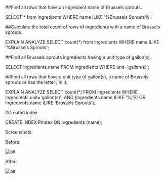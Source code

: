 
##Find all rows that have an ingredient name of Brussels sprouts.

SELECT * from ingredients WHERE name ILIKE '%Brussels Sprouts%';

##Calculate the total count of rows of ingredients with a name of Brussels sprouts.

EXPLAIN ANALYZE SELECT count(*) from ingredients WHERE name ILIKE '%Brussels Sprouts';

##Find all Brussels sprouts ingredients having a unit type of gallon(s).

SELECT ingredients.name FROM ingredients WHERE unit='gallon(s)';

##Find all rows that have a unit type of gallon(s), a name of Brussels sprouts or has the letter j in it.

EXPLAIN ANALYZE SELECT count(*) FROM ingredients WHERE ingredients.unit='gallon(s)'; AND (ingredients.name ILIKE '%j%' OR ingredients.name ILIKE 'Brussels Sprouts');

#Created index

CREATE INDEX PIndex ON ingredients (name);

Screenshots:

Before:

![alt](http://i.imgur.com/8GEm0O7.png)

After:

![alt](http://i.imgur.com/mdqvw4J.png)
